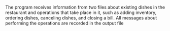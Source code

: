 The program receives information from two files about existing dishes in the restaurant and operations that take place in it,
such as adding inventory, ordering dishes, canceling dishes, and closing a bill.
All messages about performing the operations are recorded in the output file
